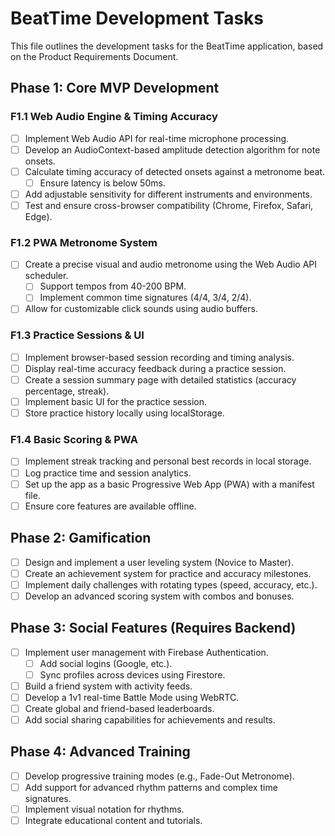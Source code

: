 # BeatTime Development Tasks

This file outlines the development tasks for the BeatTime application, based on the Product Requirements Document.

## Phase 1: Core MVP Development

### F1.1 Web Audio Engine & Timing Accuracy
- [ ] Implement Web Audio API for real-time microphone processing.
- [ ] Develop an AudioContext-based amplitude detection algorithm for note onsets.
- [ ] Calculate timing accuracy of detected onsets against a metronome beat.
  - [ ] Ensure latency is below 50ms.
- [ ] Add adjustable sensitivity for different instruments and environments.
- [ ] Test and ensure cross-browser compatibility (Chrome, Firefox, Safari, Edge).

### F1.2 PWA Metronome System
- [ ] Create a precise visual and audio metronome using the Web Audio API scheduler.
  - [ ] Support tempos from 40-200 BPM.
  - [ ] Implement common time signatures (4/4, 3/4, 2/4).
- [ ] Allow for customizable click sounds using audio buffers.

### F1.3 Practice Sessions & UI
- [ ] Implement browser-based session recording and timing analysis.
- [ ] Display real-time accuracy feedback during a practice session.
- [ ] Create a session summary page with detailed statistics (accuracy percentage, streak).
- [ ] Implement basic UI for the practice session.
- [ ] Store practice history locally using localStorage.

### F1.4 Basic Scoring & PWA
- [ ] Implement streak tracking and personal best records in local storage.
- [ ] Log practice time and session analytics.
- [ ] Set up the app as a basic Progressive Web App (PWA) with a manifest file.
- [ ] Ensure core features are available offline.

## Phase 2: Gamification

- [ ] Design and implement a user leveling system (Novice to Master).
- [ ] Create an achievement system for practice and accuracy milestones.
- [ ] Implement daily challenges with rotating types (speed, accuracy, etc.).
- [ ] Develop an advanced scoring system with combos and bonuses.

## Phase 3: Social Features (Requires Backend)

- [ ] Implement user management with Firebase Authentication.
  - [ ] Add social logins (Google, etc.).
  - [ ] Sync profiles across devices using Firestore.
- [ ] Build a friend system with activity feeds.
- [ ] Develop a 1v1 real-time Battle Mode using WebRTC.
- [ ] Create global and friend-based leaderboards.
- [ ] Add social sharing capabilities for achievements and results.

## Phase 4: Advanced Training

- [ ] Develop progressive training modes (e.g., Fade-Out Metronome).
- [ ] Add support for advanced rhythm patterns and complex time signatures.
- [ ] Implement visual notation for rhythms.
- [ ] Integrate educational content and tutorials.
